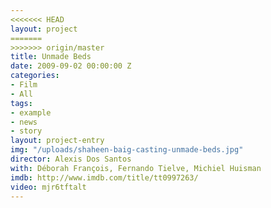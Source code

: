 ```yaml
---
<<<<<<< HEAD
layout: project
=======
>>>>>>> origin/master
title: Unmade Beds
date: 2009-09-02 00:00:00 Z
categories:
- Film
- All
tags:
- example
- news
- story
layout: project-entry
img: "/uploads/shaheen-baig-casting-unmade-beds.jpg"
director: Alexis Dos Santos
with: Déborah François, Fernando Tielve, Michiel Huisman
imdb: http://www.imdb.com/title/tt0997263/
video: mjr6tftalt
---
```


